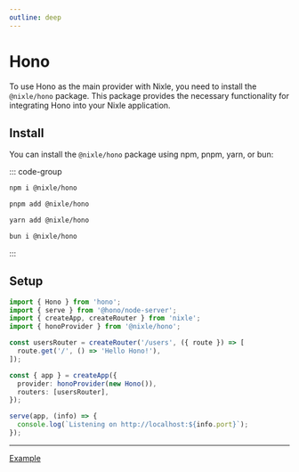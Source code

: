 ```yaml
---
outline: deep
---
```


# Hono

To use Hono as the main provider with Nixle, you need to install the `@nixle/hono` package. This package provides the necessary functionality for integrating Hono into your Nixle application.

## Install

You can install the `@nixle/hono` package using npm, pnpm, yarn, or bun:

::: code-group

```sh [npm]
npm i @nixle/hono
```

```sh [pnpm]
pnpm add @nixle/hono
```

```sh [yarn]
yarn add @nixle/hono
```

```sh [bun]
bun i @nixle/hono
```

:::

## Setup

<!-- prettier-ignore-start -->
```ts
import { Hono } from 'hono';
import { serve } from '@hono/node-server';
import { createApp, createRouter } from 'nixle';
import { honoProvider } from '@nixle/hono';

const usersRouter = createRouter('/users', ({ route }) => [
  route.get('/', () => 'Hello Hono!'),
]);

const { app } = createApp({
  provider: honoProvider(new Hono()),
  routers: [usersRouter],
});

serve(app, (info) => {
  console.log(`Listening on http://localhost:${info.port}`);
});
```
<!-- prettier-ignore-end -->

---

[Example](https://github.com/letstri/nixle/blob/main/examples/hono/index.ts)
